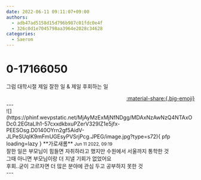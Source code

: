 ```yaml
---
date: 2022-06-11 09:11:07+09:00
authors:
  - adb47ad5158d15d796b987c01fdc0e4f
  - 326c0d1e7045798aa3964e2028c34628
categories:
  - Saerom
---
```


# 0-17166050

<div class="post-container" markdown="1">
<div class="content-container md-sidebar__scrollwrap" markdown="1">

그럼 대학시절 제일 잘한 일 & 제일 후회하는 일

</div>
</div>

<div style="text-align: right;" markdown="1">
<a href="https://weverse.io/fromis9/fanpost/0-17166050" style="text-align: right;">:material-share:{.big-emoji}</a>
</div>
---

<div class="comments-container md-sidebar__scrollwrap" markdown="1">
<div class="comment" markdown="1">
<div class='id-container' markdown="1">
![](https://phinf.wevpstatic.net/MjAyMzExMjNfNDgg/MDAxNzAwNzQ4NTAxODc0.2EGtaLlh1-57cxxdkbxuPZerV329IZ1e5jfx-PEESOsg.D0140OYrn2gf5AidV-JLPeSUqIK9mFmUGEsyPVSrjPcg.JPEG/image.jpg?type=s72){ pfp loading=lazy }
**<span class="artist">가로새롬</span>** <small>Jun 11 2022, 09:19</small><br>
</div>
<div class='comment-body' markdown="1">
잘한 일은 부모님이 힘들면 자취하라고 했지만 수원에서 서울까지 통학한 것<br>그때 아니면 부모님이랑 더 지낼 기회가 없었어요<br>후회..굳이 고르자면 더 많은 분야에 관심 두고 공부하지 못한 것<br>
</div>
</div>
</div>
---
